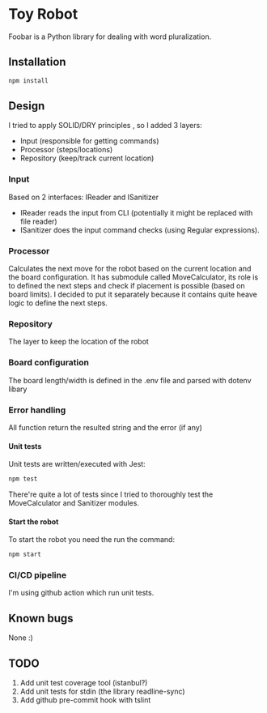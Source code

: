 # Toy Robot

Foobar is a Python library for dealing with word pluralization.

## Installation

```bash
npm install
```

## Design
I tried to apply SOLID/DRY principles , so I added 3 layers:
* Input (responsible for getting  commands)
* Processor (steps/locations)
* Repository (keep/track current location)

### Input
Based on 2 interfaces: IReader and ISanitizer
  * IReader reads the input from CLI (potentially it might be replaced with file reader)
  * ISanitizer does the input command checks (using Regular expressions). 

### Processor
Calculates the next move for the robot based on the current location and the board configuration.
It has submodule called MoveCalculator, its role is to defined the next steps and check if 
placement is possible (based on board limits).
I decided to put it separately because it contains quite heave logic to define the next steps.

### Repository

The layer to keep the location of the robot 

### Board configuration
The board length/width is defined in the .env file and parsed with dotenv libary 

### Error handling 
All function return the resulted string and the error (if any)


#### Unit tests
Unit tests are written/executed with Jest:
```bash
npm test
```
There're quite a lot of tests since I tried to thoroughly test the MoveCalculator and Sanitizer modules.

#### Start the robot
To start the robot you need the run the command:
```bash
npm start
```

### CI/CD pipeline

I'm using github action which run unit tests.

## Known bugs
None :)

## TODO
1. Add unit test coverage tool (istanbul?)
2. Add unit tests for  stdin (the library readline-sync)
3. Add github pre-commit hook with tslint
